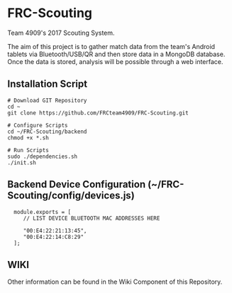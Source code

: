 # FRC-Scouting

Team 4909's 2017 Scouting System.

The aim of this project is to gather match data from the team's Android tablets via Bluetooth/USB/QR and then store data in a MongoDB database. Once the data is stored, analysis will be possible through a web interface.

## Installation Script
```
# Download GIT Repository
cd ~
git clone https://github.com/FRCteam4909/FRC-Scouting.git

# Configure Scripts
cd ~/FRC-Scouting/backend
chmod +x *.sh

# Run Scripts
sudo ./dependencies.sh
./init.sh
```
## Backend Device Configuration (~/FRC-Scouting/config/devices.js)
```
  module.exports = [
     // LIST DEVICE BLUETOOTH MAC ADDRESSES HERE
     
     "00:E4:22:21:13:45",
     "00:E4:22:14:C8:29"
  ];
```
## WIKI
Other information can be found in the Wiki Component of this Repository.
